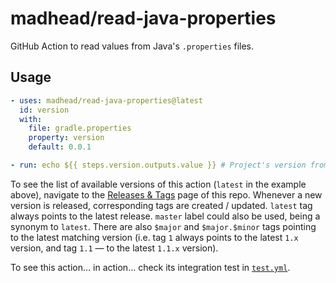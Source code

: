 # madhead/read-java-properties

GitHub Action to read values from Java's `.properties` files.

## Usage

```yaml
- uses: madhead/read-java-properties@latest
  id: version
  with:
    file: gradle.properties
    property: version
    default: 0.0.1

- run: echo ${{ steps.version.outputs.value }} # Project's version from gradle.properties or 0.0.1 if it is not defined there
```

To see the list of available versions of this action (`latest` in the example above), navigate to the [Releases & Tags](https://github.com/madhead/read-java-properties/tags) page of this repo.
Whenever a new version is released, corresponding tags are created / updated.
`latest` tag always points to the latest release.
`master` label could also be used, being a synonym to `latest`.
There are also `$major` and `$major.$minor` tags pointing to the latest matching version (i.e. tag `1` always points to the latest `1.x` version, and tag `1.1` — to the latest `1.1.x` version).

To see this action… in action… check its integration test in [`test.yml`](.github/workflows/test.yml).

